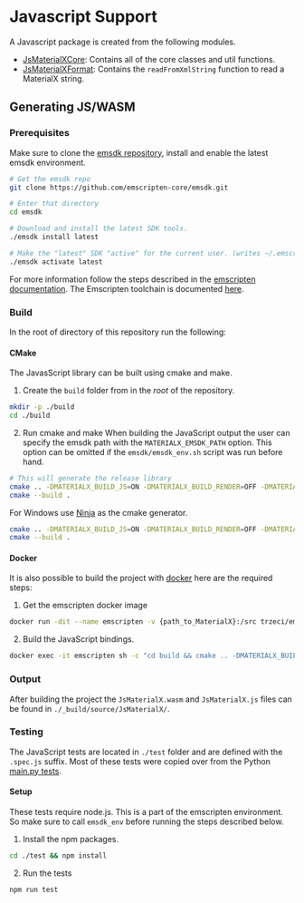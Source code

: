 # Javascript Support

A Javascript package is created from the following modules.

- [JsMaterialXCore](JsMaterialXCore): Contains all of the core classes and util functions.
- [JsMaterialXFormat](JsMaterialXFormat): Contains the `readFromXmlString` function to read a MaterialX string.

## Generating JS/WASM

### Prerequisites

Make sure to clone the [emsdk repository](https://github.com/emscripten-core/emsdk), install and enable the latest emsdk environment.
```sh
# Get the emsdk repo
git clone https://github.com/emscripten-core/emsdk.git

# Enter that directory
cd emsdk

# Download and install the latest SDK tools.
./emsdk install latest

# Make the "latest" SDK "active" for the current user. (writes ~/.emscripten file)
./emsdk activate latest
```

For more information follow the steps described in the [emscripten documentation](https://emscripten.org/docs/getting_started/downloads.html).
The Emscripten toolchain is documented [here](https://emscripten.org/docs/building_from_source/toolchain_what_is_needed.html).

### Build
In the root of directory of this repository run the following:

#### CMake
The JavasScript library can be built using cmake and make.

1. Create the `build` folder from in the *root* of the repository.
```sh
mkdir -p ./build
cd ./build
```

2. Run cmake and make
When building the JavaScript output the user can specify the emsdk path with the `MATERIALX_EMSDK_PATH` option.
This option can be omitted if the `emsdk/emsdk_env.sh` script was run before hand.

```sh
# This will generate the release library
cmake .. -DMATERIALX_BUILD_JS=ON -DMATERIALX_BUILD_RENDER=OFF -DMATERIALX_BUILD_TESTS=OFF -DMATERIALX_EMSDK_PATH=/mnt/c/GitHub/PUBLIC/emsdk
cmake --build .
```

For Windows use [Ninja](https://ninja-build.org/) as the cmake generator.
```sh
cmake .. -DMATERIALX_BUILD_JS=ON -DMATERIALX_BUILD_RENDER=OFF -DMATERIALX_BUILD_TESTS=OFF -DMATERIALX_EMSDK_PATH=C:\GitHub\PUBLIC\emsdk -G "Ninja"
cmake --build .
```


#### Docker
It is also possible to build the project with [docker](https://docs.docker.com/) here are the required steps:

1. Get the emscripten docker image
```sh
docker run -dit --name emscripten -v {path_to_MaterialX}:/src trzeci/emscripten:1.39.7-upstream bash
```

2. Build the JavaScript bindings.
```sh
docker exec -it emscripten sh -c "cd build && cmake .. -DMATERIALX_BUILD_JS=ON -DMATERIALX_BUILD_RENDER=OFF -DMATERIALX_BUILD_TESTS=OFF -DMATERIALX_EMSDK_PATH=/emsdk_portable/ && cmake --build . --target install"
```

### Output
After building the project the `JsMaterialX.wasm` and `JsMaterialX.js` files can be found in `./_build/source/JsMaterialX/`.

### Testing
The JavaScript tests are located in `./test` folder and are defined with the `.spec.js` suffix.
Most of these tests were copied over from the Python [main.py tests](../../python/MaterialXTest/main.py).

#### Setup
These tests require node.js. This is a part of the emscripten environment. So make sure to call `emsdk_env` before running the steps described below.

1. Install the npm packages.
```sh
cd ./test && npm install
```

2. Run the tests
```sh
npm run test
```


